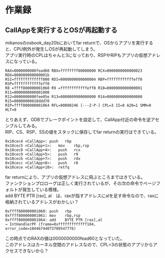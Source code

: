 # 作業録

## CallAppを実行するとOSが再起動する
mikanosのosbook_day20bにおいてfar returnで、OSからアプリを実行すると、CPU例外が発生しOSが再起動してしまう。\
アプリ実行時のCPLはちゃんと3になっており、RSPやRIPもアプリの仮想アドレスになっている。

```
RAX=0000000000fead60 RBX=ffffffff00000000 RCX=0000000000000023 RDX=000000000000001b
RSI=fffffffffffff000 RDI=0000000000000004 RBP=ffffffffffffeff0 RSP=ffffffffffffeff0
R8 =ffff800000001060 R9 =ffffffffffffeff8 R10=0000000000000001 R11=0000000000001000
R12=0000000000fee05e R13=0000009900000000 R14=0000000000000000 R15=00000000010ddd70
RIP=ffff800000001064 RFL=00000246 [---Z-P-] CPL=3 II=0 A20=1 SMM=0 HLT=0
```

とりあえず、GDBでブレークポイントを設定して、CallApp付近の命令を逆アセンブルしてみる。\
RIP、CS、RSP、SSの値をスタックに保存してfar returnの実行はできている。
```
0x10cec4 <CallApp>:	push   rbp
0x10cec5 <CallApp+1>:	mov    rbp,rsp
0x10cec8 <CallApp+4>:	push   rcx
0x10cec9 <CallApp+5>:	push   r9
0x10cecb <CallApp+7>:	push   rdx
0x10cecc <CallApp+8>:	push   r8
0x10cece <CallApp+10>:	retfq
```

far returnにより、アプリの仮想アドレスに飛ぶところまではきている。\
ファンクションプロローグは正しく実行されているが、その次の命令でページフォルトが発生している模様。\
add BYTE PTR [rax], al　は、raxが指すアドレスにalを足す命令なので、raxに格納されているアドレスがおかしい？
```
0xffff800000001060:	push   rbp
0xffff800000001061:	mov    rbp,rsp
0xffff800000001064:	add    BYTE PTR [rax],al
→ IntHandlerPF (frame=0xfffffffffffff104, error_code=18446744073709547776)
```

この時点でのRAXの値は0000000000fead60となっていた。\
このアドレスはカーネル空間のアドレスなので、CPL=3の状態のアプリからアクセスできないから？